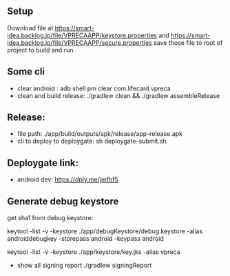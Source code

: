 ## Setup

Download file at https://smart-idea.backlog.jp/file/VPRECAAPP/keystore.properties and https://smart-idea.backlog.jp/file/VPRECAAPP/secure.properties
save those file to root of project to build and run

## Some cli
- clear android : adb shell pm clear com.lifecard.vpreca 
- clean and build release: ./gradlew clean && ./gradlew assembleRelease

## Release:
- file path: ./app/build/outputs/apk/release/app-release.apk
- cli to deploy to deploygate: sh deploygate-submit.sh

## Deploygate link:
- android dev: https://dply.me/jmfhf5


## Generate debug keystore
get sha1 from debug keystore: 

keytool -list -v -keystore ./app/debugKeystore/debug.keystore -alias androiddebugkey -storepass android -keypass android

keytool -list -v -keystore ./app/keystore/key.jks -alias vpreca


- show all signing report
./gradlew signingReport